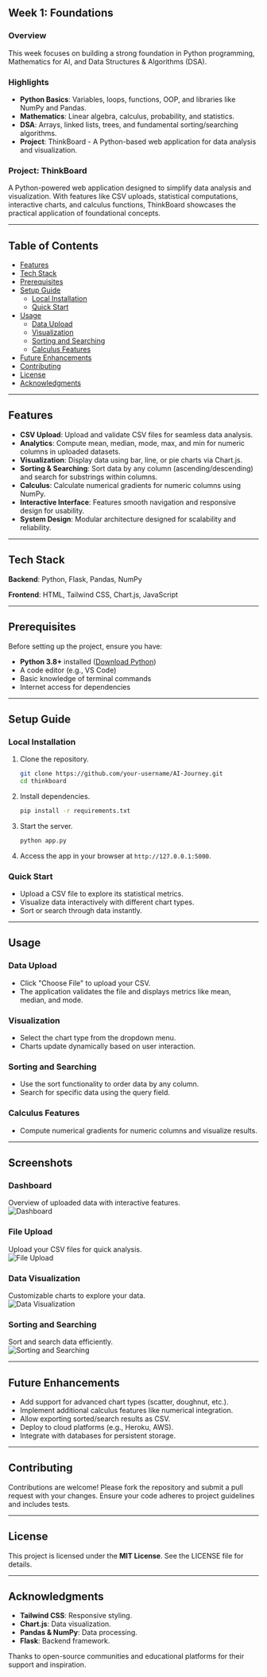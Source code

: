 ## Week 1: Foundations  

### Overview  
This week focuses on building a strong foundation in Python programming, Mathematics for AI, and Data Structures & Algorithms (DSA).

### Highlights  
- **Python Basics**: Variables, loops, functions, OOP, and libraries like NumPy and Pandas.  
- **Mathematics**: Linear algebra, calculus, probability, and statistics.  
- **DSA**: Arrays, linked lists, trees, and fundamental sorting/searching algorithms.  
- **Project**: ThinkBoard - A Python-based web application for data analysis and visualization.  

### Project: ThinkBoard  

A Python-powered web application designed to simplify data analysis and visualization. With features like CSV uploads, statistical computations, interactive charts, and calculus functions, ThinkBoard showcases the practical application of foundational concepts.  

---

## Table of Contents

- [Features](#features)
- [Tech Stack](#tech-stack)
- [Prerequisites](#prerequisites)
- [Setup Guide](#setup-guide)
  - [Local Installation](#local-installation)
  - [Quick Start](#quick-start)
- [Usage](#usage)
  - [Data Upload](#data-upload)
  - [Visualization](#visualization)
  - [Sorting and Searching](#sorting-and-searching)
  - [Calculus Features](#calculus-features)
- [Future Enhancements](#future-enhancements)
- [Contributing](#contributing)
- [License](#license)
- [Acknowledgments](#acknowledgments)

---
## Features

- **CSV Upload**: Upload and validate CSV files for seamless data analysis.
- **Analytics**: Compute mean, median, mode, max, and min for numeric columns in uploaded datasets.
- **Visualization**: Display data using bar, line, or pie charts via Chart.js.
- **Sorting & Searching**: Sort data by any column (ascending/descending) and search for substrings within columns.
- **Calculus**: Calculate numerical gradients for numeric columns using NumPy.
- **Interactive Interface**: Features smooth navigation and responsive design for usability.
- **System Design**: Modular architecture designed for scalability and reliability.

---

## Tech Stack

**Backend**: Python, Flask, Pandas, NumPy

**Frontend**: HTML, Tailwind CSS, Chart.js, JavaScript

---

## Prerequisites

Before setting up the project, ensure you have:

- **Python 3.8+** installed ([Download Python](https://www.python.org/downloads/))
- A code editor (e.g., VS Code)
- Basic knowledge of terminal commands
- Internet access for dependencies

---


## Setup Guide

### Local Installation

1. Clone the repository.  
   ```bash
   git clone https://github.com/your-username/AI-Journey.git
   cd thinkboard
   ```
2. Install dependencies.  
   ```bash
   pip install -r requirements.txt
   ```
3. Start the server.  
   ```bash
   python app.py
   ```
4. Access the app in your browser at `http://127.0.0.1:5000`.  

### Quick Start

- Upload a CSV file to explore its statistical metrics.
- Visualize data interactively with different chart types.
- Sort or search through data instantly.

---

## Usage

### Data Upload

- Click "Choose File" to upload your CSV.
- The application validates the file and displays metrics like mean, median, and mode.

### Visualization

- Select the chart type from the dropdown menu.
- Charts update dynamically based on user interaction.

### Sorting and Searching

- Use the sort functionality to order data by any column.
- Search for specific data using the query field.

### Calculus Features

- Compute numerical gradients for numeric columns and visualize results.

---

## Screenshots  

### Dashboard  
Overview of uploaded data with interactive features.  
![Dashboard](assets/dashboard.png)

### File Upload  
Upload your CSV files for quick analysis.  
![File Upload](assets/upload_feature.png)

### Data Visualization  
Customizable charts to explore your data.  
![Data Visualization](assets/visualization.png)

### Sorting and Searching  
Sort and search data efficiently.  
![Sorting and Searching](assets/sorting.png)

---

## Future Enhancements

- Add support for advanced chart types (scatter, doughnut, etc.).
- Implement additional calculus features like numerical integration.
- Allow exporting sorted/search results as CSV.
- Deploy to cloud platforms (e.g., Heroku, AWS).
- Integrate with databases for persistent storage.

---

## Contributing

Contributions are welcome! Please fork the repository and submit a pull request with your changes. Ensure your code adheres to project guidelines and includes tests.

---

## License  

This project is licensed under the **MIT License**. See the LICENSE file for details.  

---

## Acknowledgments

- **Tailwind CSS**: Responsive styling.
- **Chart.js**: Data visualization.
- **Pandas & NumPy**: Data processing.
- **Flask**: Backend framework.

Thanks to open-source communities and educational platforms for their support and inspiration.


